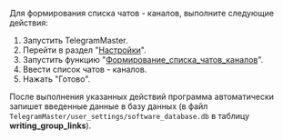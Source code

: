 Для формирования списка чатов - каналов, выполните следующие действия:

1. Запустить TelegramMaster.
2. Перейти в раздел "[Настройки](Настройки.md)".
3. Запустить функцию "[Формирование_списка_чатов_каналов](Формирование_списка_чатов_каналов.md)".
4. Ввести список чатов - каналов.
5. Нажать "Готово".

После выполнения указанных действий программа автоматически запишет введенные данные в базу данных (в файл `TelegramMaster/user_settings/software_database.db` в таблицу **writing_group_links**).